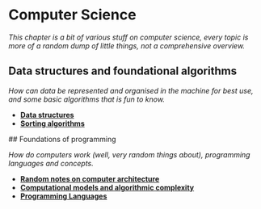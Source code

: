 # Computer Science

*This chapter is a bit of various stuff on computer science, every topic is more of a random dump of little things, not a comprehensive overview.*


## Data structures and foundational algorithms

*How can data be represented and organised in the machine for best use, and some basic algorithms that is fun to know.*

* [**Data structures**](http://nbviewer.jupyter.org/github/martinapugliese/tales-science-data/tree/master/cs/data-algorithms/data-structures.ipynb)
* [**Sorting algorithms**](http://nbviewer.jupyter.org/github/martinapugliese/tales-science-data/tree/master/cs/data-algorithms/sorting-algorithms.ipynb)


## Foundations of programming 

*How do computers work (well, very random things about), programming languages and concepts.*

* [**Random notes on computer architecture**](http://nbviewer.jupyter.org/github/martinapugliese/tales-science-data/tree/master/cs/foundations/architecture.ipynb)
* [**Computational models and algorithmic complexity**](http://nbviewer.jupyter.org/github/martinapugliese/tales-science-data/tree/master/cs/data-algorothms/computational-models-complexity.ipynb)
* [**Programming Languages**](http://nbviewer.jupyter.org/github/martinapugliese/tales-science-data/tree/master/cs/data-algorithms/programming-languages.ipynb)



